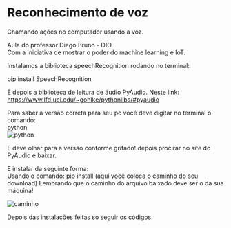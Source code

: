 # Reconhecimento de voz
Chamando ações no computador usando a voz.

Aula do professor Diego Bruno - DIO <br>
Com a iniciativa de mostrar o poder do machine learning e IoT. <br>

Instalamos a biblioteca speechRecognition rodando no terminal: <br>

pip install SpeechRecognition <br>

E depois a biblioteca de leitura de áudio PyAudio.
Neste link: <br>
https://www.lfd.uci.edu/~gohlke/pythonlibs/#pyaudio

Para saber a versão correta para seu pc você deve digitar no terminal o comando: <br>
python <br>
![python](https://user-images.githubusercontent.com/24979432/194717980-f7563388-1a7f-4ade-8316-1c6cb23c7ee1.png) <br>

E deve olhar para a versão conforme grifado! depois procirar no site do PyAudio e baixar. <br>

E instalar da seguinte forma: <br>
Usando o comando:
pip install (aqui você coloca o caminho do seu download)
Lembrando que o caminho do arquivo baixado deve ser o da sua máquina! <br>

![caminho](https://user-images.githubusercontent.com/24979432/194718124-f7f9000c-3b18-4b1e-8b06-77877cd3b822.png)

Depois das instalações feitas so seguir os códigos.

